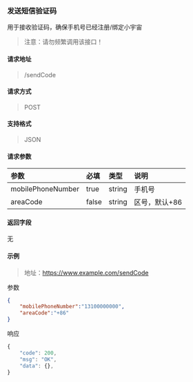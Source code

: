 ### 发送短信验证码

用于接收验证码，确保手机号已经注册/绑定小宇宙

> 注意：请勿频繁调用该接口！

#### 请求地址

> /sendCode

#### 请求方式

> POST

#### 支持格式

> JSON

#### 请求参数

|参数|必填|类型|说明|
|:-----  |:-------|:-----|:----                               |
|mobilePhoneNumber    |true    |string|手机号                          |
|areaCode    |false    |string   |区号，默认+86|

#### 返回字段

无

#### 示例

> 地址：https://www.example.com/sendCode

参数
```json
{
	"mobilePhoneNumber":"13100000000",
	"areaCode":"+86"
}
```
响应
``` javascript
{
    "code": 200,
    "msg": "OK",
    "data": {},
}
```
